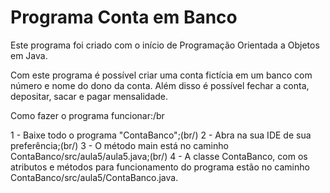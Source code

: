 # Programa Conta em Banco

Este programa foi criado com o início de Programação Orientada a Objetos em Java.

Com este programa é possível criar uma conta fictícia em um banco com número e nome do dono da conta. Além disso é possível fechar a conta, depositar, sacar e pagar mensalidade.

Como fazer o programa funcionar:/br

1 - Baixe todo o programa "ContaBanco";(br/)
2 - Abra na sua IDE de sua preferência;(br/)
3 - O método main está no caminho ContaBanco/src/aula5/aula5.java;(br/)
4 - A classe ContaBanco, com os atributos e métodos para funcionamento do programa estão no caminho ContaBanco/src/aula5/ContaBanco.java.
